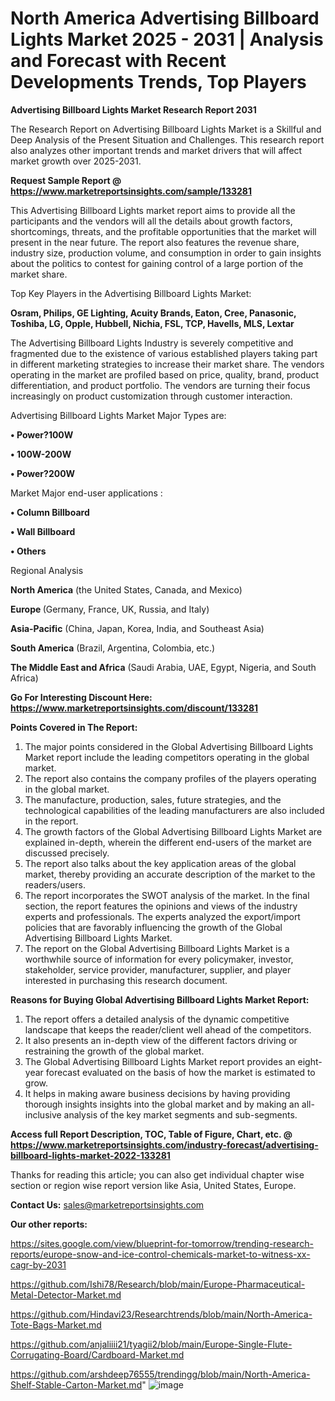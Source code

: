 # North America Advertising Billboard Lights Market 2025 - 2031 | Analysis and Forecast with Recent Developments Trends, Top Players

<strong>Advertising Billboard Lights Market Research Report 2031</strong>

The Research Report on Advertising Billboard Lights Market is a Skillful and Deep Analysis of the Present Situation and Challenges. This research report also analyzes other important trends and market drivers that will affect market growth over 2025-2031.

<strong>Request Sample Report @ <a href=https://www.marketreportsinsights.com/sample/133281>https://www.marketreportsinsights.com/sample/133281</a></strong>

This Advertising Billboard Lights market report aims to provide all the participants and the vendors will all the details about growth factors, shortcomings, threats, and the profitable opportunities that the market will present in the near future. The report also features the revenue share, industry size, production volume, and consumption in order to gain insights about the politics to contest for gaining control of a large portion of the market share.

Top Key Players in the Advertising Billboard Lights Market:

<strong>Osram, Philips, GE Lighting, Acuity Brands, Eaton, Cree, Panasonic, Toshiba, LG, Opple, Hubbell, Nichia, FSL, TCP, Havells, MLS, Lextar</strong>

The Advertising Billboard Lights Industry is severely competitive and fragmented due to the existence of various established players taking part in different marketing strategies to increase their market share. The vendors operating in the market are profiled based on price, quality, brand, product differentiation, and product portfolio. The vendors are turning their focus increasingly on product customization through customer interaction.

Advertising Billboard Lights Market Major Types are:

<strong>• Power?100W

• 100W-200W

• Power?200W</strong>

Market Major end-user applications :

<strong>• Column Billboard

• Wall Billboard

• Others</strong>

Regional Analysis

</u><strong><b>North America</b></strong> (the United States, Canada, and Mexico)

<strong><b>Europe </b></strong>(Germany, France, UK, Russia, and Italy)

<strong><b>Asia-Pacific</b></strong> (China, Japan, Korea, India, and Southeast Asia)

<strong><b>South America</b></strong> (Brazil, Argentina, Colombia, etc.)

<strong><b>The Middle East and Africa</b></strong> (Saudi Arabia, UAE, Egypt, Nigeria, and South Africa)

<strong>Go For Interesting Discount Here: <a href=https://www.marketreportsinsights.com/discount/133281>https://www.marketreportsinsights.com/discount/133281</a></strong>

<strong>Points Covered in The Report:</strong>
<ol>
  <li>The major points considered in the Global Advertising Billboard Lights Market report include the leading competitors operating in the global market.</li>
  <li>The report also contains the company profiles of the players operating in the global market.</li>
  <li>The manufacture, production, sales, future strategies, and the technological capabilities of the leading manufacturers are also included in the report.</li>
  <li>The growth factors of the Global Advertising Billboard Lights Market are explained in-depth, wherein the different end-users of the market are discussed precisely.</li>
  <li>The report also talks about the key application areas of the global market, thereby providing an accurate description of the market to the readers/users.</li>
  <li>The report incorporates the SWOT analysis of the market. In the final section, the report features the opinions and views of the industry experts and professionals. The experts analyzed the export/import policies that are favorably influencing the growth of the Global Advertising Billboard Lights Market.</li>
  <li>The report on the Global Advertising Billboard Lights Market is a worthwhile source of information for every policymaker, investor, stakeholder, service provider, manufacturer, supplier, and player interested in purchasing this research document.</li>
</ol>
<strong>Reasons for Buying Global Advertising Billboard Lights Market Report:</strong>

<ol>
  <li>The report offers a detailed analysis of the dynamic competitive landscape that keeps the reader/client well ahead of the competitors.</li>
  <li>It also presents an in-depth view of the different factors driving or restraining the growth of the global market.</li>
  <li>The Global Advertising Billboard Lights Market report provides an eight-year forecast evaluated on the basis of how the market is estimated to grow.</li>
  <li>It helps in making aware business decisions by having providing thorough insights insights into the global market and by making an all-inclusive analysis of the key market segments and sub-segments.</li>
</ol>
<strong>Access full Report Description, TOC, Table of Figure, Chart, etc. @ <a href=https://www.marketreportsinsights.com/industry-forecast/advertising-billboard-lights-market-2022-133281>https://www.marketreportsinsights.com/industry-forecast/advertising-billboard-lights-market-2022-133281</a></strong>


Thanks for reading this article; you can also get individual chapter wise section or region wise report version like Asia, United States, Europe.

<strong>Contact Us:</strong>
sales@marketreportsinsights.com

<strong>Our other reports:</strong>

<a href=https://sites.google.com/view/blueprint-for-tomorrow/trending-research-reports/europe-snow-and-ice-control-chemicals-market-to-witness-xx-cagr-by-2031>https://sites.google.com/view/blueprint-for-tomorrow/trending-research-reports/europe-snow-and-ice-control-chemicals-market-to-witness-xx-cagr-by-2031</a>

<a href=https://github.com/Ishi78/Research/blob/main/Europe-Pharmaceutical-Metal-Detector-Market.md>https://github.com/Ishi78/Research/blob/main/Europe-Pharmaceutical-Metal-Detector-Market.md</a>

<a href=https://github.com/Hindavi23/Researchtrends/blob/main/North-America-Tote-Bags-Market.md>https://github.com/Hindavi23/Researchtrends/blob/main/North-America-Tote-Bags-Market.md</a>

<a href=https://github.com/anjaliiii21/tyagii2/blob/main/Europe-Single-Flute-Corrugating-Board/Cardboard-Market.md>https://github.com/anjaliiii21/tyagii2/blob/main/Europe-Single-Flute-Corrugating-Board/Cardboard-Market.md</a>

<a href=https://github.com/arshdeep76555/trendingg/blob/main/North-America-Shelf-Stable-Carton-Market.md>https://github.com/arshdeep76555/trendingg/blob/main/North-America-Shelf-Stable-Carton-Market.md</a>"
![image](https://github.com/user-attachments/assets/5a96c892-2a5c-40d3-a8f3-62c1c9b273d9)
